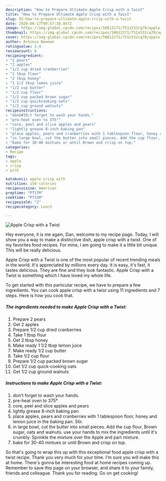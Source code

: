 ```yaml
---
description: "How to Prepare Ultimate Apple Crisp with a Twist"
title: "How to Prepare Ultimate Apple Crisp with a Twist"
slug: 92-how-to-prepare-ultimate-apple-crisp-with-a-twist
date: 2020-06-17T09:57:38.847Z
image: https://img-global.cpcdn.com/recipes/50612171/751x532cq70/apple-crisp-with-a-twist-recipe-main-photo.jpg
thumbnail: https://img-global.cpcdn.com/recipes/50612171/751x532cq70/apple-crisp-with-a-twist-recipe-main-photo.jpg
cover: https://img-global.cpcdn.com/recipes/50612171/751x532cq70/apple-crisp-with-a-twist-recipe-main-photo.jpg
author: Antonio Newman
ratingvalue: 3.4
reviewcount: 8
recipeingredient:
- "2 pears"
- "2 apples"
- "1/2 cup dried cranberries"
- "1 tbsp flour"
- "2 tbsp honey"
- "1 1/2 tbsp lemon juice"
- "1/2 cup butter"
- "1/2 cup flour"
- "1/2 cup packed brown sugar"
- "1/2 cup quickcooking oats"
- "1/2 cup ground walnuts"
recipeinstructions:
- "don&#39;t forget to wash your hands."
- "pre-heat oven to 375°"
- "core, peel and slice apples and pears"
- "lightly grease 8-inch baking pan"
- "place apples, pears and cranberries with 1 tablespoon floor, honey and lemon juice in the baking pan. Stir."
- "in large bowl, cut the butter into small pieces. Add the cup flour, Brown sugar, oats and walnuts. use your hands to mix the ingredients until it&#39;s crumbly. Sprinkle the mixture over the Apple and part mixture."
- "bake for 30-40 mintues or until Brown and crisp on top."
categories:
- Recipe
tags:
- apple
- crisp
- with

katakunci: apple crisp with 
nutrition: 150 calories
recipecuisine: American
preptime: "PT17M"
cooktime: "PT32M"
recipeyield: "2"
recipecategory: Lunch

---
```



![Apple Crisp with a Twist](https://img-global.cpcdn.com/recipes/50612171/751x532cq70/apple-crisp-with-a-twist-recipe-main-photo.jpg)

Hey everyone, it is me again, Dan, welcome to my recipe page. Today, I will show you a way to make a distinctive dish, apple crisp with a twist. One of my favorites food recipes. For mine, I am going to make it a little bit unique. This will be really delicious.

Apple Crisp with a Twist is one of the most popular of recent trending meals in the world. It's appreciated by millions every day. It is easy, it's fast, it tastes delicious. They are fine and they look fantastic. Apple Crisp with a Twist is something which I have loved my whole life.




To get started with this particular recipe, we have to prepare a few ingredients. You can cook apple crisp with a twist using 11 ingredients and 7 steps. Here is how you cook that.

##### The ingredients needed to make Apple Crisp with a Twist:

1. Prepare 2 pears
1. Get 2 apples
1. Prepare 1/2 cup dried cranberries
1. Take 1 tbsp flour
1. Get 2 tbsp honey
1. Make ready 1 1/2 tbsp lemon juice
1. Make ready 1/2 cup butter
1. Take 1/2 cup flour
1. Prepare 1/2 cup packed brown sugar
1. Get 1/2 cup quick-cooking oats
1. Get 1/2 cup ground walnuts




##### Instructions to make Apple Crisp with a Twist:

1. don&#39;t forget to wash your hands.
1. pre-heat oven to 375°
1. core, peel and slice apples and pears
1. lightly grease 8-inch baking pan
1. place apples, pears and cranberries with 1 tablespoon floor, honey and lemon juice in the baking pan. Stir.
1. in large bowl, cut the butter into small pieces. Add the cup flour, Brown sugar, oats and walnuts. use your hands to mix the ingredients until it&#39;s crumbly. Sprinkle the mixture over the Apple and part mixture.
1. bake for 30-40 mintues or until Brown and crisp on top.




So that's going to wrap this up with this exceptional food apple crisp with a twist recipe. Thank you very much for your time. I'm sure you will make this at home. There's gonna be interesting food at home recipes coming up. Remember to save this page on your browser, and share it to your family, friends and colleague. Thank you for reading. Go on get cooking!
